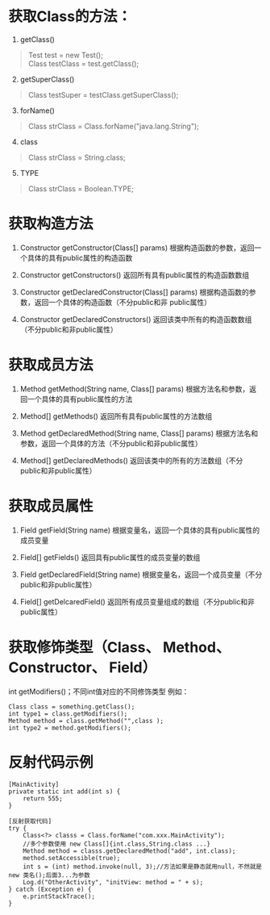 # 获取Class的方法：

1. getClass() 
> Test test = new Test();  
Class testClass = test.getClass();
    
2. getSuperClass()
> Class testSuper = testClass.getSuperClass();

3. forName()
> Class strClass = Class.forName("java.lang.String");

4. class
> Class strClass = String.class;

5. TYPE
> Class strClass = Boolean.TYPE;

# 获取构造方法

1. Constructor getConstructor(Class[] params)     根据构造函数的参数，返回一个具体的具有public属性的构造函数  

2. Constructor getConstructors()     返回所有具有public属性的构造函数数组  

3. Constructor getDeclaredConstructor(Class[] params)     根据构造函数的参数，返回一个具体的构造函数（不分public和非    public属性） 

4. Constructor getDeclaredConstructors()    返回该类中所有的构造函数数组（不分public和非public属性）  

# 获取成员方法

1. Method getMethod(String name, Class[] params)    根据方法名和参数，返回一个具体的具有public属性的方法  

2. Method[] getMethods()    返回所有具有public属性的方法数组

3. Method getDeclaredMethod(String name, Class[] params)    根据方法名和参数，返回一个具体的方法（不分public和非public属性）

4. Method[] getDeclaredMethods()    返回该类中的所有的方法数组（不分public和非public属性）

# 获取成员属性

1. Field getField(String name)    根据变量名，返回一个具体的具有public属性的成员变量

2. Field[] getFields()    返回具有public属性的成员变量的数组

3. Field getDeclaredField(String name)    根据变量名，返回一个成员变量（不分public和非public属性）

4. Field[] getDelcaredField()    返回所有成员变量组成的数组（不分public和非public属性）

# 获取修饰类型（Class、 Method、 Constructor、 Field）

int getModifiers()；不同int值对应的不同修饰类型
例如：

```
Class class = something.getClass();
int type1 = class.getModifiers();
Method method = class.getMethod("",class );
int type2 = method.getModifiers();
```

# 反射代码示例

```
[MainActivity]
private static int add(int s) {
    return 555;
}

[反射获取代码]
try {
    Class<?> classs = Class.forName("com.xxx.MainActivity");
    //多个参数使用 new Class[]{int.class,String.class ...}
    Method method = classs.getDeclaredMethod("add", int.class);
    method.setAccessible(true);
    int s = (int) method.invoke(null, 3);//方法如果是静态就用null，不然就是new 类名();后面3...为参数
    Log.d("OtherActivity", "initView: method = " + s);
} catch (Exception e) {
    e.printStackTrace();
}
```

